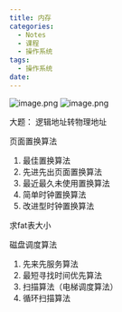 ```yaml
---
title: 内存
categories:
  - Notes
  - 课程
  - 操作系统
tags:
  - 操作系统
date:
---
```

![image.png](https://cdn.jsdelivr.net/gh/zhengyangWang1/image@main/img/20240107112118.png)
![image.png](https://cdn.jsdelivr.net/gh/zhengyangWang1/image@main/img/20240107112152.png)


大题：
逻辑地址转物理地址

页面置换算法
1. 最佳置换算法
2. 先进先出页面置换算法
3. 最近最久未使用置换算法
4. 简单时钟置换算法
5. 改进型时钟置换算法

求fat表大小

磁盘调度算法
1. 先来先服务算法
2. 最短寻找时间优先算法
3. 扫描算法（电梯调度算法）
4. 循环扫描算法